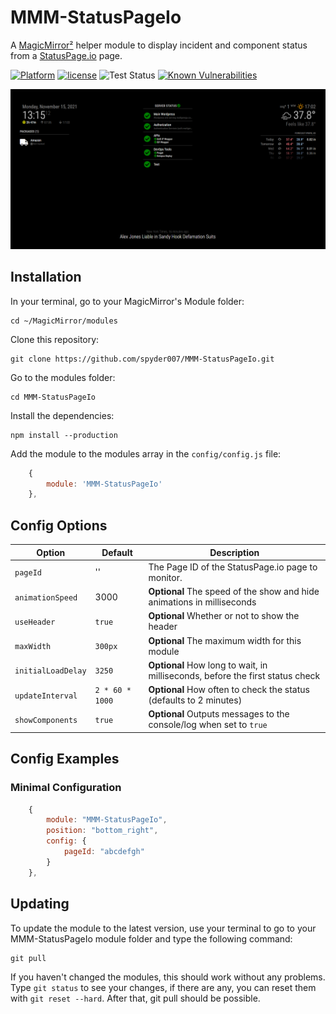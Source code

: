 # MMM-StatusPageIo

A [MagicMirror²](https://magicmirror.builders) helper module to display incident and component status from a [StatusPage.io](https://statuspage.io) page.

[![Platform](https://img.shields.io/badge/platform-MagicMirror-informational)](https://MagicMirror.builders)
[![license](https://img.shields.io/github/license/mashape/apistatus.svg)](https://raw.githubusercontent.com/spyder007/MMM-StatusPageIo/master/LICENSE)
![Test Status](https://github.com/spyder007/MMM-StatusPageIo/actions/workflows/node.js.yml/badge.svg)
[![Known Vulnerabilities](https://snyk.io/test/github/spyder007/MMM-StatusPageIo/badge.svg)](https://snyk.io/test/github/spyder007/MMM-StatusPageIo)

![Example Scheduling](.github/example-screenshot.png)

## Installation

In your terminal, go to your MagicMirror's Module folder:

```
cd ~/MagicMirror/modules
```

Clone this repository:

```
git clone https://github.com/spyder007/MMM-StatusPageIo.git
```

Go to the modules folder:

```
cd MMM-StatusPageIo
```

Install the dependencies:

```
npm install --production
```

Add the module to the modules array in the `config/config.js` file:

```javascript
    {
        module: 'MMM-StatusPageIo'
    },
```

## Config Options

| **Option**         | **Default**     | **Description**                                                               |
| ------------------ | --------------- | ----------------------------------------------------------------------------- |
| `pageId`           | ''              | The Page ID of the StatusPage.io page to monitor.                             |
| `animationSpeed`   | 3000            | **Optional** The speed of the show and hide animations in milliseconds        |
| `useHeader`        | `true`          | **Optional** Whether or not to show the header                                |
| `maxWidth`         | `300px`         | **Optional** The maximum width for this module                                |
| `initialLoadDelay` | `3250`          | **Optional** How long to wait, in milliseconds, before the first status check |
| `updateInterval`   | `2 * 60 * 1000` | **Optional** How often to check the status (defaults to 2 minutes)            |
| `showComponents`   | `true`          | **Optional** Outputs messages to the console/log when set to `true`           |

## Config Examples

### Minimal Configuration

```javascript
    {
		module: "MMM-StatusPageIo",
		position: "bottom_right",
		config: {
			pageId: "abcdefgh"
		}
	},
```

## Updating

To update the module to the latest version, use your terminal to go to your MMM-StatusPageIo module folder and type the following command:

```
git pull
```

If you haven't changed the modules, this should work without any problems.
Type `git status` to see your changes, if there are any, you can reset them with `git reset --hard`. After that, git pull should be possible.
